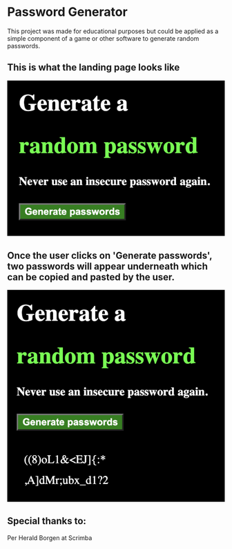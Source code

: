 # Password Generator

This project was made for educational purposes but could be applied as a simple component of a game or other software to generate random passwords.

## This is what the landing page looks like
![app-pic](passwordGenerator1.png)

## Once the user clicks on 'Generate passwords', two passwords will appear underneath which can be copied and pasted by the user.
![app-pic](passwordGenerator2.png)

## Special thanks to: 

Per Herald Borgen at Scrimba
